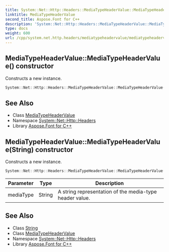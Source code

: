 ```yaml
---
title: System::Net::Http::Headers::MediaTypeHeaderValue::MediaTypeHeaderValue constructor
linktitle: MediaTypeHeaderValue
second_title: Aspose.Font for C++
description: 'System::Net::Http::Headers::MediaTypeHeaderValue::MediaTypeHeaderValue constructor. Constructs a new instance in C++.'
type: docs
weight: 600
url: /cpp/system.net.http.headers/mediatypeheadervalue/mediatypeheadervalue/
---
```

## MediaTypeHeaderValue::MediaTypeHeaderValue() constructor


Constructs a new instance.

```cpp
System::Net::Http::Headers::MediaTypeHeaderValue::MediaTypeHeaderValue()
```

## See Also

* Class [MediaTypeHeaderValue](../)
* Namespace [System::Net::Http::Headers](../../)
* Library [Aspose.Font for C++](../../../)
## MediaTypeHeaderValue::MediaTypeHeaderValue(String) constructor


Constructs a new instance.

```cpp
System::Net::Http::Headers::MediaTypeHeaderValue::MediaTypeHeaderValue(String mediaType)
```


| Parameter | Type | Description |
| --- | --- | --- |
| mediaType | String | A string representation of the media-type header value. |

## See Also

* Class [String](../../../system/string/)
* Class [MediaTypeHeaderValue](../)
* Namespace [System::Net::Http::Headers](../../)
* Library [Aspose.Font for C++](../../../)
